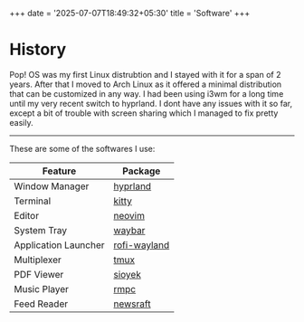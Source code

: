 +++
date = '2025-07-07T18:49:32+05:30'
title = 'Software'
+++

# History 

Pop! OS was my first Linux distrubtion and I stayed with it for a span of 2 years. After that I moved to Arch Linux as it offered a minimal distribution that can be customized in any way. I had been using i3wm for a long time until my very recent switch to hyprland. I dont have any issues with it so far, except a bit of trouble with screen sharing which I managed to fix pretty easily. 

----------------------------------

These are some of the softwares I use: 

| Feature              | Package                                                       | 
| -------------------- | ------------------------------------------------------------- |
| Window Manager       | [hyprland](https://hypr.land/)                                |
| Terminal             | [kitty](https://github.com/kovidgoyal/kitty)                  |
| Editor               | [neovim](https://github.com/neovim/neovim)                    |
| System Tray          | [waybar](https://github.com/Alexays/Waybar)                   |
| Application Launcher | [rofi-wayland](https://github.com/in0ni/rofi-wayland)         |
| Multiplexer          | [tmux](https://github.com/tmux/tmux)                          |
| PDF Viewer           | [sioyek](https://github.com/ahrm/sioyek)                      |
| Music Player         | [rmpc](https://github.com/mierak/rmpc)                        |
| Feed Reader          | [newsraft](https://codeberg.org/newsraft/newsraft)            |

